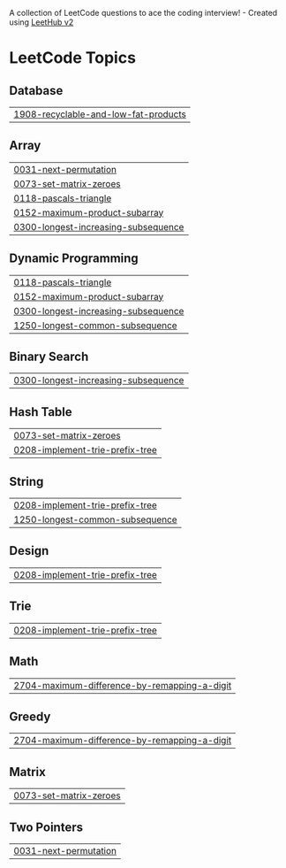 A collection of LeetCode questions to ace the coding interview! - Created using [LeetHub v2](https://github.com/arunbhardwaj/LeetHub-2.0)
<!---LeetCode Topics Start-->
# LeetCode Topics
## Database
|  |
| ------- |
| [1908-recyclable-and-low-fat-products](https://github.com/VITianLalit/LeetCodeProblemSolution.github.io/tree/master/1908-recyclable-and-low-fat-products) |
## Array
|  |
| ------- |
| [0031-next-permutation](https://github.com/VITianLalit/LeetCodeProblemSolution.github.io/tree/master/0031-next-permutation) |
| [0073-set-matrix-zeroes](https://github.com/VITianLalit/LeetCodeProblemSolution.github.io/tree/master/0073-set-matrix-zeroes) |
| [0118-pascals-triangle](https://github.com/VITianLalit/LeetCodeProblemSolution.github.io/tree/master/0118-pascals-triangle) |
| [0152-maximum-product-subarray](https://github.com/VITianLalit/LeetCodeProblemSolution.github.io/tree/master/0152-maximum-product-subarray) |
| [0300-longest-increasing-subsequence](https://github.com/VITianLalit/LeetCodeProblemSolution.github.io/tree/master/0300-longest-increasing-subsequence) |
## Dynamic Programming
|  |
| ------- |
| [0118-pascals-triangle](https://github.com/VITianLalit/LeetCodeProblemSolution.github.io/tree/master/0118-pascals-triangle) |
| [0152-maximum-product-subarray](https://github.com/VITianLalit/LeetCodeProblemSolution.github.io/tree/master/0152-maximum-product-subarray) |
| [0300-longest-increasing-subsequence](https://github.com/VITianLalit/LeetCodeProblemSolution.github.io/tree/master/0300-longest-increasing-subsequence) |
| [1250-longest-common-subsequence](https://github.com/VITianLalit/LeetCodeProblemSolution.github.io/tree/master/1250-longest-common-subsequence) |
## Binary Search
|  |
| ------- |
| [0300-longest-increasing-subsequence](https://github.com/VITianLalit/LeetCodeProblemSolution.github.io/tree/master/0300-longest-increasing-subsequence) |
## Hash Table
|  |
| ------- |
| [0073-set-matrix-zeroes](https://github.com/VITianLalit/LeetCodeProblemSolution.github.io/tree/master/0073-set-matrix-zeroes) |
| [0208-implement-trie-prefix-tree](https://github.com/VITianLalit/LeetCodeProblemSolution.github.io/tree/master/0208-implement-trie-prefix-tree) |
## String
|  |
| ------- |
| [0208-implement-trie-prefix-tree](https://github.com/VITianLalit/LeetCodeProblemSolution.github.io/tree/master/0208-implement-trie-prefix-tree) |
| [1250-longest-common-subsequence](https://github.com/VITianLalit/LeetCodeProblemSolution.github.io/tree/master/1250-longest-common-subsequence) |
## Design
|  |
| ------- |
| [0208-implement-trie-prefix-tree](https://github.com/VITianLalit/LeetCodeProblemSolution.github.io/tree/master/0208-implement-trie-prefix-tree) |
## Trie
|  |
| ------- |
| [0208-implement-trie-prefix-tree](https://github.com/VITianLalit/LeetCodeProblemSolution.github.io/tree/master/0208-implement-trie-prefix-tree) |
## Math
|  |
| ------- |
| [2704-maximum-difference-by-remapping-a-digit](https://github.com/VITianLalit/LeetCodeProblemSolution.github.io/tree/master/2704-maximum-difference-by-remapping-a-digit) |
## Greedy
|  |
| ------- |
| [2704-maximum-difference-by-remapping-a-digit](https://github.com/VITianLalit/LeetCodeProblemSolution.github.io/tree/master/2704-maximum-difference-by-remapping-a-digit) |
## Matrix
|  |
| ------- |
| [0073-set-matrix-zeroes](https://github.com/VITianLalit/LeetCodeProblemSolution.github.io/tree/master/0073-set-matrix-zeroes) |
## Two Pointers
|  |
| ------- |
| [0031-next-permutation](https://github.com/VITianLalit/LeetCodeProblemSolution.github.io/tree/master/0031-next-permutation) |
<!---LeetCode Topics End-->